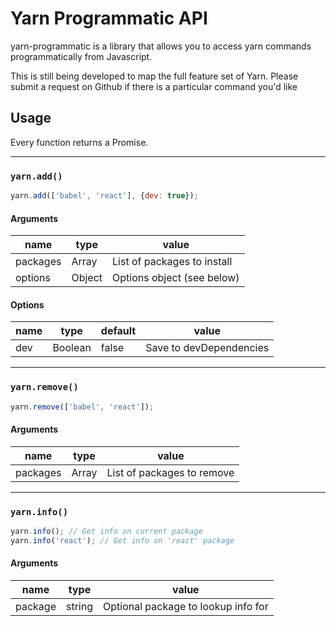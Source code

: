 # Yarn Programmatic API

yarn-programmatic is a library that allows you to access yarn commands programmatically from Javascript.


This is still being developed to map the full feature set of Yarn. Please submit a request on Github if there is a particular command you'd like


## Usage
Every function returns a Promise.

---

### `yarn.add()`

```js
yarn.add(['babel', 'react'], {dev: true});
```

#### Arguments
| name     | type   | value                       |
| -------- | ------ | --------------------------- |
| packages | Array  | List of packages to install |
| options  | Object | Options object (see below)  |


#### Options
| name | type    | default | value                   |
| ---- | ------- | ------- | ----------------------- |
| dev  | Boolean | false   | Save to devDependencies |


---

### `yarn.remove()`

```js
yarn.remove(['babel', 'react']);
```

#### Arguments
| name     | type  | value                      |
| -------- | ----- | -------------------------- |
| packages | Array | List of packages to remove |

---

### `yarn.info()`

```js
yarn.info(); // Get info on current package
yarn.info('react'); // Get info on 'react' package
```

#### Arguments
| name    | type   | value                               |
| ------- | ------ | ----------------------------------- |
| package | string | Optional package to lookup info for |
